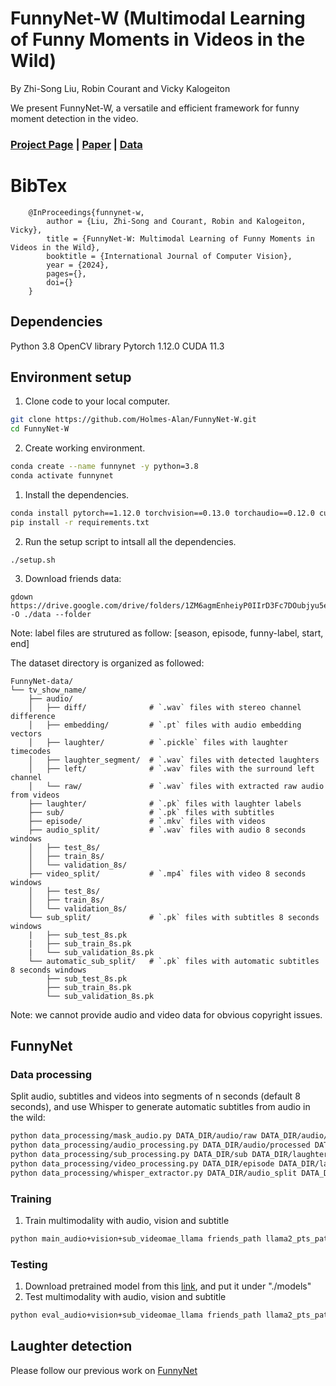 # FunnyNet-W (Multimodal Learning of Funny Moments in Videos in the Wild)

By Zhi-Song Liu, Robin Courant and Vicky Kalogeiton

We present FunnyNet-W, a versatile and efficient framework for funny moment detection in the video.

### [Project Page](https://www.lix.polytechnique.fr/vista/projects/2024_ijcv_liu/) | [Paper](https://arxiv.org/pdf/2401.04210.pdf) | [Data](https://drive.google.com/drive/folders/1ZM6agmEnheiyP0IIrD3Fc7DOubjyu5eO?usp=share_link)

# BibTex

        @InProceedings{funnynet-w,
            author = {Liu, Zhi-Song and Courant, Robin and Kalogeiton, Vicky},
            title = {FunnyNet-W: Multimodal Learning of Funny Moments in Videos in the Wild},
            booktitle = {International Journal of Computer Vision},
            year = {2024},
            pages={},
            doi={}
        }
  
## Dependencies

Python 3.8
OpenCV library
Pytorch 1.12.0
CUDA 11.3

## Environment setup

1. Clone code to your local computer.
```sh
git clone https://github.com/Holmes-Alan/FunnyNet-W.git
cd FunnyNet-W
```

2. Create working environment.
```sh
conda create --name funnynet -y python=3.8
conda activate funnynet
```

1. Install the dependencies.
```sh
conda install pytorch==1.12.0 torchvision==0.13.0 torchaudio==0.12.0 cudatoolkit=11.3 -c pytorch
pip install -r requirements.txt
```

2. Run the setup script to intsall all the dependencies.
```
./setup.sh
```

3. Download friends data:
```
gdown https://drive.google.com/drive/folders/1ZM6agmEnheiyP0IIrD3Fc7DOubjyu5eO -O ./data --folder
```
Note: label files are strutured as follow: [season, episode, funny-label, start, end]

The dataset directory is organized as followed:
```
FunnyNet-data/
└── tv_show_name/
    ├── audio/
    │   ├── diff/              # `.wav` files with stereo channel difference
    │   ├── embedding/         # `.pt` files with audio embedding vectors
    │   ├── laughter/          # `.pickle` files with laughter timecodes
    │   ├── laughter_segment/  # `.wav` files with detected laughters
    │   ├── left/              # `.wav` files with the surround left channel
    │   └── raw/               # `.wav` files with extracted raw audio from videos
    ├── laughter/              # `.pk` files with laughter labels
    ├── sub/                   # `.pk` files with subtitles
    ├── episode/               # `.mkv` files with videos
    ├── audio_split/           # `.wav` files with audio 8 seconds windows
    │   ├── test_8s/
    │   ├── train_8s/
    │   └── validation_8s/
    ├── video_split/           # `.mp4` files with video 8 seconds windows
    │   ├── test_8s/
    │   ├── train_8s/
    │   └── validation_8s/
    └── sub_split/             # `.pk` files with subtitles 8 seconds windows
    |   ├── sub_test_8s.pk
    |   ├── sub_train_8s.pk
    |   └── sub_validation_8s.pk
    └── automatic_sub_split/   # `.pk` files with automatic subtitles 8 seconds windows
        ├── sub_test_8s.pk
        ├── sub_train_8s.pk
        └── sub_validation_8s.pk
```
Note: we cannot provide audio and video data for obvious copyright issues.

## FunnyNet

### Data processing

Split audio, subtitles and videos into segments of n seconds (default 8 seconds), and use Whisper to generate automatic subtitles from audio in the wild:
```sh
python data_processing/mask_audio.py DATA_DIR/audio/raw DATA_DIR/audio/laughter DATA_DIR/audio/processed
python data_processing/audio_processing.py DATA_DIR/audio/processed DATA_DIR/laughter/xx.pk DATA_DIR/audio_split
python data_processing/sub_processing.py DATA_DIR/sub DATA_DIR/laughter/xx.pk DATA_DIR/sub_split
python data_processing/video_processing.py DATA_DIR/episode DATA_DIR/laughter/xx.pk DATA_DIR/video_split
python data_processing/whisper_extractor.py DATA_DIR/audio_split DATA_DIR/laughter/xx.pk DATA_DIR/automatic_sub_split
```

### Training

1. Train multimodality with audio, vision and subtitle
```sh
python main_audio+vision+sub_videomae_llama friends_path llama2_pts_path
```

### Testing
1. Download pretrained model from this [link](https://drive.google.com/file/d/1Kjbo6DxkaJYHaLeMwR7tcX4T6ByEe-ok/view?usp=sharing), and put it under "./models"
1. Test multimodality with audio, vision and subtitle
```sh
python eval_audio+vision+sub_videomae_llama friends_path llama2_pts_path --model_file models/audio+vision+sub_videomae_llama_whisper.pth
```


## Laughter detection

Please follow our previous work on [FunnyNet](https://github.com/robincourant/FunnyNet/tree/main)

